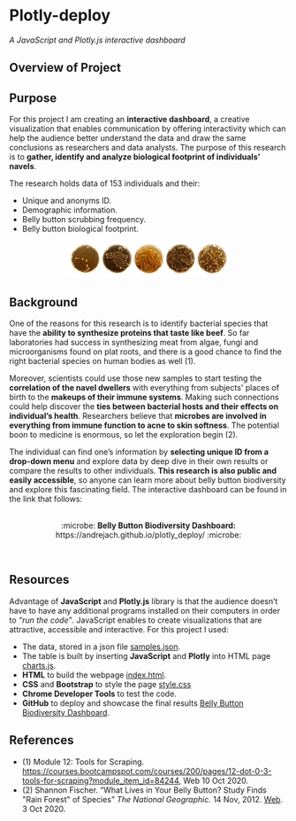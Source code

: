 # Plotly-deploy

*A JavaScript and Plotly.js interactive dashboard*

## Overview of Project
## Purpose

For this project I am creating an **interactive dashboard**, a creative visualization that enables communication by offering interactivity which can help the audience better understand the data and draw the same conclusions as researchers and data analysts. 
The purpose of this research is to **gather, identify and analyze biological footprint of individuals’ navels**. 

The research holds data of 153 individuals and their: 
  -	Unique and anonyms ID.
  -	Demographic information.
  -	Belly button scrubbing frequency.
  -	Belly button biological footprint.
  
<p align="center">
<img src="images/Petridish5.PNG" width="60%" height="60%">
</p>


## Background 
One of the reasons for this research is to identify bacterial species that have the **ability to synthesize proteins that taste like beef**. So far laboratories had success in synthesizing meat from algae, fungi and microorganisms found on plat roots, and there is a good chance to find the right bacterial species on human bodies as well (1).

Moreover, scientists could use those new samples to start testing the **correlation of the navel dwellers** with everything from subjects' places of birth to the **makeups of their immune systems**. Making such connections could help discover the **ties between bacterial hosts and their effects on individual’s health**. Researchers believe that **microbes are involved in everything from immune function to acne to skin softness**. The potential boon to medicine is enormous, so let the exploration begin (2).

The individual can find one’s information by **selecting unique ID from a drop-down menu** and explore data by deep dive in their own results or compare the results to other individuals. **This research is also public and easily accessible**, so anyone can learn more about belly button biodiversity and explore this fascinating field. The interactive dashboard can be found in the link that follows:
<br>
<br>
<p align="center">
:microbe: <b>Belly Button Biodiversity Dashboard:</b> https://andrejach.github.io/plotly_deploy/ :microbe:
</p>
<br>

## Resources 
Advantage of **JavaScript** and **Plotly.js** library is that the audience doesn’t have to have any additional programs installed on their computers in order to *“run the code”*. JavaScript enables to create visualizations that are attractive, accessible and interactive.
For this project I used:

-	The data, stored in a json file [samples.json]( samples.json).
-	The table is built by inserting **JavaScript** and **Plotly** into HTML page [charts.js](charts.js).
-	**HTML** to build the webpage [index.html](index.html).
-	**CSS** and **Bootstrap** to style the page [style.css](css/style.css)
-	**Chrome Developer Tools** to test the code.
-	**GitHub** to deploy and showcase the final results [Belly Button Biodiversity Dashboard](https://andrejach.github.io/plotly_deploy/).

## References
- (1)	Module 12: Tools for Scraping. https://courses.bootcampspot.com/courses/200/pages/12-dot-0-3-tools-for-scraping?module_item_id=84244, Web 10 Oct 2020.
- (2)	Shannon Fischer. “What Lives in Your Belly Button? Study Finds "Rain Forest" of Species” *The National Geographic.* 14 Nov, 2012. [Web]( https://www.nationalgeographic.com/news/2012/11/121114-belly-button-bacteria-science-health-dunn/). 3 Oct 2020.

